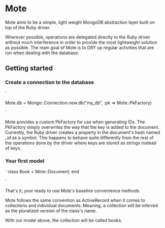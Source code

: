 # Mote
Mote aims to be a simple, light weight MongoDB abstraction layer built on top of the
Ruby driver.

Wherever possible, operations are delegated directly to the Ruby driver without
much interference in order to provide the most lightweight solution as possible.
The main goal of Mote is to DRY up regular activities that are run when dealing
with the database.

## Getting started
### Create a connection to the database
`

Mote.db = Mongo::Connection.new.db("my_db", :pk => Mote::PkFactory)

`

Mote provides a custom PkFactory for use when generating IDs.  The PkFactory simply
overwrites the way that the key is added to the document. Currently, the Ruby driver
creates a property in the document's hash named _id as a symbol. This happens to behave
quite differently from the rest of the operations done by the driver where keys are
stored as strings instead of keys.

### Your first model
`
class Book < Mote::Document; end

`

That's it, your ready to use Mote's baseline convenience methods.

Mote follows the same convention as ActiveRecord when it comes to collections and
individual documents. Meaning, a collection will be inferred as the pluralized version
of the class's name.

With our model above, the collection will be called books.
